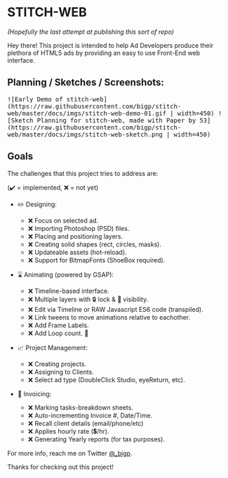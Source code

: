 STITCH-WEB
==========

*(Hopefully the last attempt at publishing this sort of repo)*

Hey there! This project is intended to help Ad Developers produce their plethora of HTML5 ads by providing an easy to use Front-End web interface.

Planning / Sketches / Screenshots:
----------------------------------

<kbd>
![Early Demo of stitch-web](https://raw.githubusercontent.com/bigp/stitch-web/master/docs/imgs/stitch-web-demo-01.gif | width=450)
</kbd>

<kbd>
![Sketch Planning for stitch-web, made with Paper by 53](https://raw.githubusercontent.com/bigp/stitch-web/master/docs/imgs/stitch-web-sketch.png | width=450)
</kbd>

Goals
-----
 
The challenges that this project tries to address are:

(:heavy_check_mark: = implemented, :x: = not yet)

 - :pencil2: Designing:
   - :x: Focus on selected ad.
   - :x: Importing Photoshop (PSD) files.
   - :x: Placing and positioning layers.
   - :x: Creating solid shapes (rect, circles, masks).
   - :x: Updateable assets (hot-reload).
   - :x: Support for BitmapFonts (ShoeBox required).
 
 - :hourglass: Animating (powered by GSAP):
   - :x: Timeline-based interface.
   - :x: Multiple layers with :lock: lock & :eyes: visibility.
   - :x: Edit via Timeline or RAW Javascript ES6 code (transpiled).
   - :x: Link tweens to move animations relative to eachother.
   - :x: Add Frame Labels.
   - :x: Add Loop count. :repeat:
   
 - :chart_with_upwards_trend: Project Management:
   - :x: Creating projects.
   - :x: Assigning to Clients.
   - :x: Select ad type (DoubleClick Studio, eyeReturn, etc).
 
 - :blue_book: Invoicing:
   - :x: Marking tasks-breakdown sheets.
   - :x: Auto-incrementing Invoice #, Date/Time.
   - :x: Recall client details (email/phone/etc)
   - :x: Applies hourly rate (:heavy_dollar_sign:/hr).
   - :x: Generating Yearly reports (for tax purposes).
   
For more info, reach me on Twitter [@_bigp](https://twitter.com/_bigp).

Thanks for checking out this project!
   